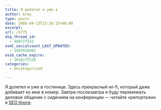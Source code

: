```yaml
---
title: Я долетел и уже в
author: Gray
type: posts
date: 2005-04-13T13:26:15+00:00
excerpt:
url: /5775
dsq_thread_id:
  - 460727533
esml_socialcount_LAST_UPDATED:
  - 1497026882
essb_cache_expire:
  - 1616272520
categories:
  - Uncategorized

---
```








Я долетел и уже в гостинице. Здесь прекрасный wi-fi, который даже добивает ко мне в номер. Завтра-послезавтра я буду перемежать деловое общение с сидением на конференции &#8212; читайте &#171;репортажи&#187; в <a href="http://www.searchengines.ru/seoblog/" target="_blank">SEO блоге</a>.